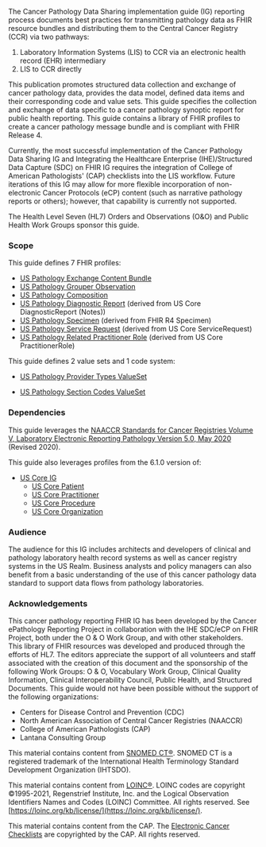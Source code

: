 The Cancer Pathology Data Sharing implementation guide (IG) reporting process documents best practices for transmitting pathology data as FHIR resource bundles and distributing them to the Central Cancer Registry (CCR) via two pathways:

1. Laboratory Information Systems (LIS) to CCR via an electronic health record (EHR) intermediary
2. LIS to CCR directly

This publication promotes structured data collection and exchange of cancer pathology data, provides the data model, defined data items and their corresponding code and value sets. This guide specifies the collection and exchange of data specific to a cancer pathology synoptic report for public health reporting. This guide contains a library of FHIR profiles to create a cancer pathology message bundle and is compliant with FHIR Release 4.

Currently, the most successful implementation of the Cancer Pathology Data Sharing IG and Integrating the Healthcare Enterprise (IHE)/Structured Data Capture (SDC) on FHIR IG requires the integration of College of American Pathologists' (CAP) checklists into the LIS workflow. Future iterations of this IG may allow for more flexible incorporation of non-electronic Cancer Protocols (eCP) content (such as narrative pathology reports or others); however, that capability is currently not supported.

The Health Level Seven (HL7) Orders and Observations (O&O) and Public Health Work Groups sponsor this guide. 

### Scope
This guide defines 7 FHIR profiles:
* [US Pathology Exchange Content Bundle](StructureDefinition-us-pathology-exchange-bundle.html)
* [US Pathology Grouper Observation](StructureDefinition-us-pathology-grouper-observation.html)
* [US Pathology Composition](StructureDefinition-us-pathology-composition.html)
* [US Pathology Diagnostic Report](StructureDefinition-us-pathology-diagnostic-report.html) (derived from US Core DiagnosticReport (Notes))
* [US Pathology Specimen](StructureDefinition-us-pathology-specimen.html) (derived from FHIR R4 Specimen)
* [US Pathology Service Request](StructureDefinition-us-pathology-service-request.html) (derived from US Core ServiceRequest)
* [US Pathology Related Practitioner Role](StructureDefinition-us-pathology-related-practitioner-role.html) (derived from US Core PractitionerRole)

This guide defines 2 value sets and 1 code system:
* [US Pathology Provider Types ValueSet](https://build.fhir.org/ig/HL7/cancer-reporting/ValueSet-us-pathology-provider-types.html)

* [US Pathology Section Codes ValueSet](https://build.fhir.org/ig/HL7/cancer-reporting/ValueSet-us-pathology-section-codes.html)

### Dependencies
This guide leverages the [NAACCR Standards for Cancer Registries Volume V, Laboratory Electronic Reporting Pathology Version 5.0, May 2020](https://www.naaccr.org/wp-content/uploads/2020/07/NAACCR-Vol-V_Revised_20200720.pdf) (Revised 2020).

This guide also leverages profiles from the 6.1.0 version of:
* [US Core IG](http://hl7.org/fhir/us/core/STU6.1/index.html)
  * [US Core Patient](http://hl7.org/fhir/us/core/STU6.1/StructureDefinition-us-core-patient.html) 
  * [US Core Practitioner](http://hl7.org/fhir/us/core/STU6.1/StructureDefinition-us-core-practitioner.html)
  * [US Core Procedure](http://hl7.org/fhir/us/core/STU6.1/StructureDefinition-us-core-procedure.html)
  * [US Core Organization](http://hl7.org/fhir/us/core/STU6.1/StructureDefinition-us-core-organization.html)

### Audience
The audience for this IG includes architects and developers of clinical and pathology laboratory health record systems as well as cancer registry systems in the US Realm. Business analysts and policy managers can also benefit from a basic understanding of the use of this cancer pathology data standard to support data flows from pathology laboratories.

### Acknowledgements
This cancer pathology reporting FHIR IG has been developed by the Cancer ePathology Reporting Project in collaboration with the IHE SDC/eCP on FHIR Project, both under the O & O Work Group, and with other stakeholders. This library of FHIR resources was developed and produced through the efforts of HL7. The editors appreciate the support of all volunteers and staff associated with the creation of this document and the sponsorship of the following Work Groups: O & O, Vocabulary Work Group, Clinical Quality Information, Clinical Interoperability Council, Public Health, and Structured Documents. This guide would not have been possible without the support of the following organizations:
* Centers for Disease Control and Prevention (CDC)
* North American Association of Central Cancer Registries (NAACCR)
* College of American Pathologists (CAP)
* Lantana Consulting Group

This material contains content from [SNOMED CT®](http://www.ihtsdo.org/snomed-ct/). SNOMED CT is a registered trademark of the International Health Terminology Standard Development Organization (IHTSDO).

This material contains content from [LOINC®](http://loinc.org). LOINC codes are copyright ©1995-2021, Regenstrief Institute, Inc. and the Logical Observation Identifiers Names and Codes (LOINC) Committee. All rights reserved. See [https://loinc.org/kb/license/](https://loinc.org/kb/license/).

This material contains content from the CAP. The [Electronic Cancer Checklists](https://www.cap.org/laboratory-improvement/proficiency-testing/cap-ecc) are copyrighted by the CAP. All rights reserved.